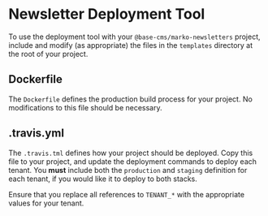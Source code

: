 # Newsletter Deployment Tool

To use the deployment tool with your `@base-cms/marko-newsletters` project, include and modify (as appropriate) the files in the `templates` directory at the root of your project.

## Dockerfile

The `Dockerfile` defines the production build process for your project. No modifications to this file should be necessary.

## .travis.yml

The `.travis.tml` defines how your project should be deployed. Copy this file to your project, and update the deployment commands to deploy each tenant. You **must** include both the `production` and `staging` definition for each tenant, if you would like it to deploy to both stacks.

Ensure that you replace all references to `TENANT_*` with the appropriate values for your tenant.

